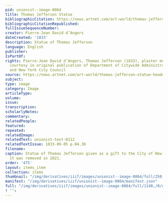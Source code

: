 ```yaml
---
pid: unionist--image-0064
title: Thomas Jefferson Statue
bibliographicCitation: https://news.artnet.com/art-world/thomas-jefferson-statue-headed-new-york-historical-society-2035662
bibliographicCitationRepublished: 
fullIssueSequenceNumber: 
creator: Pierre-Jean David d’Angers
dateCreated: '1833'
description: Statue of Thomas Jefferson
language: English
publisher: 
IsPartOf: 
rights: Pierre-Jean David d’Angers, Thomas Jefferson (1833), plaster model. Photo
  courtesy in original publication of Department of Citywide Administrative Services
  and New York City Council
source: https://news.artnet.com/art-world/thomas-jefferson-statue-headed-new-york-historical-society-2035662
subject: 
type: image
category: Image
articleType: 
volume: 
issue: 
transcription: 
scholarlyNotes: 
commentary: 
relatedPeople: 
featured: 
repeated: 
relatedImage: 
relatedText: unionist-text-0112
relatedTextIssue: 1833-09-05 p.04.38
filename: 
caption: Statue of Thomas Jefferson given as a gift to the City of New York in 1833.
  It was removed in 2021.
order: '475'
layout: items_item
collection: items
thumbnail: "/img/derivatives/iiif/images/unionist--image-0064/full/250,/0/default.jpg"
manifest: "/img/derivatives/iiif/unionist--image-0064/manifest.json"
full: "/img/derivatives/iiif/images/unionist--image-0064/full/1140,/0/default.jpg"
! '': 
---
```

